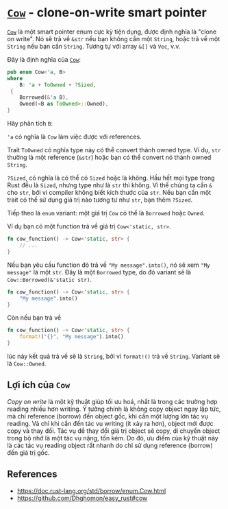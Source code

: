 # [`Cow`] - clone-on-write smart pointer

[`Cow`] là một smart pointer enum cực kỳ tiện dụng, được định nghĩa là "clone on write".
Nó sẽ trả về `&str` nếu bạn không cần một `String`, hoặc trả về một
`String` nếu bạn cần `String`. Tương tự với array `&[]` và `Vec`, v.v.

Đây là định nghĩa của [`Cow`]:

```rust
pub enum Cow<'a, B>
where
    B: 'a + ToOwned + ?Sized,
 {
    Borrowed(&'a B),
    Owned(<B as ToOwned>::Owned),
}
```

Hãy phân tích `B`:

`'a` có nghĩa là `Cow` làm việc được với references.

Trait `ToOwned` có nghĩa type này có thể convert thành owned type.
  Ví dụ, `str` thường là một reference (`&str`) hoặc bạn có thể convert nó thành owned `String`.

`?Sized`, có nghĩa là có thể có `Sized` hoặc là không. 
  Hầu hết mọi type trong Rust đều là `Sized`, nhưng type như là `str` thì không.
  Vì thế chúng ta cần `&` cho `str`, bởi vì compiler không biết kích thước của `str`.
  Nếu bạn cần một trait có thể sử dụng giá trị nào tương tư như `str`, bạn thêm `?Sized`.

Tiếp theo là `enum` variant: một giá trị `Cow` có thể là `Borrowed` hoặc `Owned`.

Ví dụ bạn có một function trả về giá trị `Cow<'static, str>`. 

```rust
fn cow_function() -> Cow<'static, str> {
    // ...
}
```

Nếu bạn yêu cầu function đó trả về `"My message".into()`, 
nó sẽ xem `"My message"` là một `str`. Đây là một `Borrowed` type,
do đó variant sẽ là `Cow::Borrowed(&'static str)`.

```rust
fn cow_function() -> Cow<'static, str> {
    "My message".into()
}
```

Còn nếu bạn trả về

```rust
fn cow_function() -> Cow<'static, str> {
    format!("{}", "My message").into()
}
```

lúc này kết quả trả về sẽ là `String`, bởi vì `format!()` trả về `String`. 
Variant sẽ là `Cow::Owned`.

## Lợi ích của `Cow`

*Copy on write* là một kỹ thuật giúp tối ưu hoá, nhất là trong các 
trường hợp reading nhiều hơn writing. Ý tưởng chính là không copy
object ngay lập tức, mà chỉ reference (borrow) đến object gốc, khi cần
một lượng lớn tác vụ reading. Và chỉ khi cần đến tác vụ writing (ít xảy ra hơn),
object mới được copy và thay đổi. Tác vụ để thay đổi giá trị object sẽ copy, di chuyển
object trong bộ nhớ là một tác vụ nặng, tốn kém. Do đó, ưu điểm của kỹ thuật này là
các tác vụ reading object rất nhanh do chỉ sử dụng reference (borrow) đến giá trị gốc.


## References
- <https://doc.rust-lang.org/std/borrow/enum.Cow.html>
- <https://github.com/Dhghomon/easy_rust#cow>

[`Cow`]: https://doc.rust-lang.org/std/borrow/enum.Cow.html
